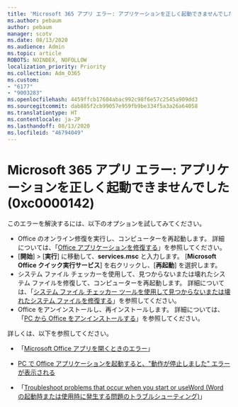 ```yaml
---
title: 'Microsoft 365 アプリ エラー: アプリケーションを正しく起動できませんでした (0xc0000142)'
ms.author: pebaum
author: pebaum
manager: scotv
ms.date: 08/13/2020
ms.audience: Admin
ms.topic: article
ROBOTS: NOINDEX, NOFOLLOW
localization_priority: Priority
ms.collection: Adm_O365
ms.custom:
- "6177"
- "9003283"
ms.openlocfilehash: 4459ffcb17604abac992c98f6e57c2545a909dd3
ms.sourcegitcommit: dab885f2cb99057e959fb9be334f5a3a26a64058
ms.translationtype: HT
ms.contentlocale: ja-JP
ms.lasthandoff: 08/13/2020
ms.locfileid: "46794049"
---
```

# <a name="microsoft-365-apps-error-the-application-was-unable-to-start-correctly-0xc0000142"></a>Microsoft 365 アプリ エラー: アプリケーションを正しく起動できませんでした (0xc0000142)

このエラーを解決するには、以下のオプションを試してみてください。

- Office のオンライン修復を実行し、コンピューターを再起動します。 詳細については、「[Office アプリケーションを修復する](https://support.microsoft.com/office/repair-an-office-application-7821d4b6-7c1d-4205-aa0e-a6b40c5bb88b)」を参照してください。
- [**開始**]  >  [**実行**] に移動して、**services.msc** と入力します。 [**Microsoft Office クイック実行サービス**] を右クリックし、[**再起動**] を選択します。
- システム ファイル チェッカーを使用して、見つからないまたは壊れたシステム ファイルを修復して、コンピューターを再起動します。 詳細については、「[システム ファイル チェッカー ツールを使用して見つからないまたは壊れたシステム ファイルを修復する](https://support.microsoft.com/help/929833/use-the-system-file-checker-tool-to-repair-missing-or-corrupted-system)」を参照してください。
- Office をアンインストールし、再インストールします。 詳細については、「[PC から Office をアンインストールする](https://support.microsoft.com/office/uninstall-office-from-a-pc-9dd49b83-264a-477a-8fcc-2fdf5dbf61d8)」を参照してください。

詳しくは、以下を参照してください。  

- 「[Microsoft Office アプリを開くときのエラー](https://support.office.com/article/error-when-opening-microsoft-office-apps-b84b6a63-4b8c-46ec-ae9a-ad91d6160d72)」  

- [PC で Office アプリケーションを起動すると、"動作が停止しました" エラーが表示される](https://support.office.com/article/i-get-a-stopped-working-error-when-i-start-office-applications-on-my-pc-52bd7985-4e99-4a35-84c8-2d9b8301a2fa)  

- 「[Troubleshoot problems that occur when you start or useWord (Word の起動時または使用時に発生する問題のトラブルシューティング)](https://docs.microsoft.com/office/troubleshoot/word/issues-when-start-or-use-word)」